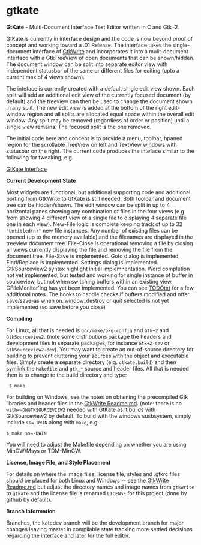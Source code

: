 # gtkate
**GtKate** - Multi-Document Interface Text Editor written in C and Gtk+2.

GtKate is currently in interface design and the code is now beyond proof of concept and working toward a .01 Release. The interface takes the single-document interface of [GtkWrite](https://github.com/drankinatty/gtkwrite) and incorporates it into a mulit-document interface with a GtkTreeView of open documents that can be shown/hidden. The document window can be split into separate editor view with independent statusbar of the same or different files for editing (upto a current max of 4 views shown).

The inteface is currently created with a default single edit view shown. Each split will add an additional edit view of the currently focused document (by default) and the treeview can then be used to change the document shown in any split. The new edit view is added at the bottom of the right edit-window region and all splits are allocated equal space within the overall edit window. Any split may be removed (regardless of order or position) until a single view remains. The focused split is the one removed.

The initial code here and concept is to provide a menu, toolbar, hpaned region for the scrollable TreeView on left and TextView windows with statusbar on the right. The current code produces the inteface similar to the following for tweaking, e.g.


[GtKate Interface](http://paste.opensuse.org/52951577)

**Current Development State**

Most widgets are functional, but additional supporting code and additional porting from GtkWrite to GtKate is still needed. Both toolbar and document tree can be hidden/shown. The edit window can be split in up to 4 horizontal panes showing any combination of files in the four views (e.g. from showing 4 different view of a single file to displaying 4 separate file one in each view). New-File logic is complete keeping track of up to 32 `"Untitled(n)"` new file instances. Any number of existing files can be opened (up to the memory available) and the filenames are displayed in the treeview document tree. File-Close is operational removing a file by closing all views currently displaying the file and removing the file from the document tree. File-Save is implemented. Goto dialog is implemented, Find/Replace is implemented. Settings dialog is implemented. GtkSourceview2 syntax highlight initial implemnentation. Word completion not yet implemented, but tested and working for single instance of buffer in sourceview, but not when switching buffers within an existing view. GFileMonitor'ing has yet been implemented. You can see [TODOtxt](TODO.txt) for a few additional notes. The hooks to handle checks if buffers modified and offer save/save-as when on_window_destroy or quit selected is not yet implemented (so save before you close)

**Compiling**

For Linux, all that is needed is `gcc/make/pkg-config` and `Gtk+2` and `GtkSourceview2`. (note some distributions package the headers and development files in separate packages, for instance `Gtk+2-dev` or `GtkSourceview2-dev`). You may want to create an out-of-source directory for building to prevent cluttering your sources with the object and executable files. Simply create a separate directory (e.g. `gtkate.build`) and then symlink the `Makefile` and `gtk_*` source and header files. All that is needed then is to change to the build directory and type:

     $ make

For building on Windows, see the notes on obtaining the precompiled Gtk libraries and header files in the [GtkWrite Readme.md](https://github.com/drankinatty/gtkwrite). (note: there is no `with=-DWGTKSOURCEVIEW2` needed with GtKate as it builds with GtkSourceview2 by default. To build with the windows susbsystem, simply include `ss=-DWIN` along with `make`, e.g.

    $ make ss=-DWIN

You will need to adjust the Makefile depending on whether you are using MinGW/Msys or TDM-MinGW.

**License, Image File, and Style Placement**

For details on where the image files, license file, styles and .gtkrc files should be placed for both Linux and Windows -- see the [GtkWrite Readme.md](https://github.com/drankinatty/gtkwrite) but adjust the directory names and image names from `gtkwrite` to `gtkate` and the license file is renamed `LICENSE` for this project (done by github by default).

**Branch Information**

Branches, the katedev branch will be the development branch for major changes leaving master in compilable state tracking more settled decisions regarding the interface and later for the full editor.